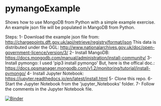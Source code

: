 # pymangoExample
Shows how to use MongoDB from Python with a simple example exercise.
An example json file will be populated in MangoDB from Python.

Steps:
1- Download the example json file from: http://chargepoints.dft.gov.uk/api/retrieve/registry/format/json 
This data is distributed under the OGL: http://www.nationalarchives.gov.uk/doc/open-government-licence/version/3/
2- Install MangoDB: https://docs.mongodb.com/manual/administration/install-community/
3- Install pymongo: I used 'pip3 install pymongo'
But, here is the offical doc.: https://docs.opsmanager.mongodb.com/v1.2/monitoring/tutorial/install-pymongo/
4- Install Jupyter Notebook: https://jupyter.readthedocs.io/en/latest/install.html
5- Clone this repo.
6- Start the Jupyter Notebook from the 'jupyter_Notebooks' folder. 
7- Follow the comments in the Jupyter Notebook file.

[![Binder](https://mybinder.org/badge_logo.svg)](https://mybinder.org/v2/gh/tomasdembelli/pymangoExample/master?filepath=jupyter_Notebooks)

